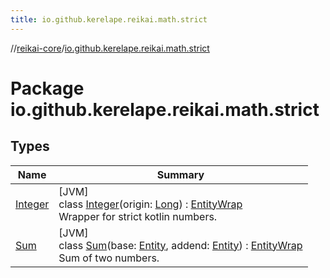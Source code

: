 ```yaml
---
title: io.github.kerelape.reikai.math.strict
---
```

//[reikai-core](../../index.html)/[io.github.kerelape.reikai.math.strict](index.html)



# Package io.github.kerelape.reikai.math.strict



## Types


| Name | Summary |
|---|---|
| [Integer](-integer/index.html) | [JVM]<br>class [Integer](-integer/index.html)(origin: [Long](https://kotlinlang.org/api/latest/jvm/stdlib/kotlin/-long/index.html)) : [EntityWrap](../io.github.kerelape.reikai/-entity-wrap/index.html)<br>Wrapper for strict kotlin numbers. |
| [Sum](-sum/index.html) | [JVM]<br>class [Sum](-sum/index.html)(base: [Entity](../io.github.kerelape.reikai/-entity/index.html), addend: [Entity](../io.github.kerelape.reikai/-entity/index.html)) : [EntityWrap](../io.github.kerelape.reikai/-entity-wrap/index.html)<br>Sum of two numbers. |

